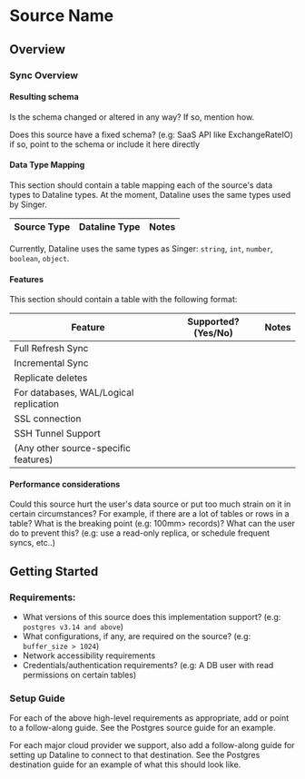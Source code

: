 # Source Name

## Overview 

### Sync Overview
#### Resulting schema
Is the schema changed or altered in any way? If so, mention how. 

Does this source have a fixed schema? (e.g: SaaS API like ExchangeRateIO) if so, point to the schema or include it here directly

#### Data Type Mapping
This section should contain a table mapping each of the source's data types to Dataline types. At the moment, 
Dataline uses the same types used by Singer.

| Source Type | Dataline Type | Notes
|-----|-----|-----|

Currently, Dataline uses the same types as Singer: `string`, `int`, `number`, `boolean`, `object`. 
#### Features
This section should contain a table with the following format:

| Feature| Supported?(Yes/No) | Notes | 
|------|-----| ---- |
| Full Refresh Sync |  | 
| Incremental Sync |  | 
| Replicate deletes |  | 
| For databases, WAL/Logical replication |  |  
| SSL connection |  | 
| SSH Tunnel Support |  | 
| (Any other source-specific features) |  |  

#### Performance considerations
Could this source hurt the user's data source or put too much strain on it in certain circumstances? For example, 
if there are a lot of tables or rows in a table? What is the breaking point (e.g: 100mm> records)? What can the user 
do to prevent this? (e.g: use a read-only replica, or schedule frequent syncs, etc..)  


## Getting Started

### Requirements: 
* What versions of this source does this implementation support? (e.g: `postgres v3.14 and above`) 
* What configurations, if any, are required on the source? (e.g: `buffer_size > 1024`)
* Network accessibility requirements
* Credentials/authentication requirements? (e.g: A  DB user with read permissions on certain tables) 

### Setup Guide
For each of the above high-level requirements as appropriate, add or point to a follow-along guide. See the Postgres source guide for an example. 

For each major cloud provider we support, also add a follow-along guide for setting up Dataline to connect to that destination. 
See the Postgres destination guide for an example of what this should look like.  
  
